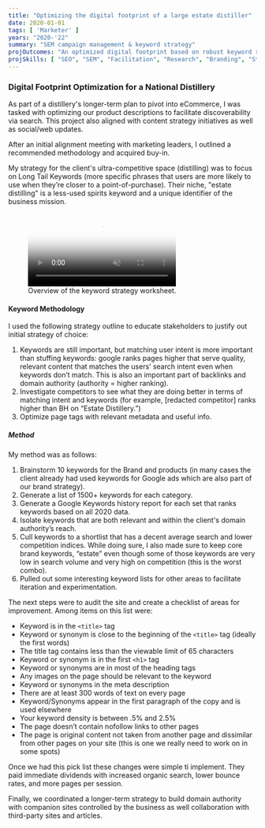 ```yaml
---
title: "Optimizing the digital footprint of a large estate distiller"
date: 2020-01-01
tags: [ 'Marketer' ]
years: "2020-'22"
summary: "SEM campaign management & keyword strategy"
projOutcomes: "An optimized digital footprint based on robust keyword research they yielded tangible results."
projSkills: [ "SEO", "SEM", "Facilitation", "Research", "Branding", "Strategy", "Analytics"  ]
---
```


### Digital Footprint Optimization for a National Distillery

As part of a distillery's longer-term plan to pivot into eCommerce, I  was tasked with optimizing our product descriptions to facilitate discoverability via search. This project also aligned with content strategy initiatives as well as social/web updates.

After an initial alignment meeting with marketing leaders, I outlined a recommended methodology and acquired buy-in. 

My strategy for the client's ultra-competitive space (distilling) was to focus on Long Tail Keywords (more specific phrases that users are more likely to use when they’re closer to a point-of-purchase). Their niche, "estate distilling" is a less-used spirits keyword and a unique identifier of the business mission.

<figure>
<video autoplay loop muted playsinline poster="/keyword-strat-video-cover.webp">
  <source src="/keyword-strat-video.mp4" type="video/mp4">
</video>
<figcaption>Overview of the keyword strategy worksheet.</figcaption>
</figure>

#### Keyword Methodology

I used the following strategy outline to educate stakeholders to justify out initial strategy of choice:

1. Keywords are still important, but matching user intent is more important than stuffing keywords: google ranks pages higher that serve quality, relevant content that matches the users’ search intent even when keywords don’t match. This is also an important part of backlinks and domain authority (authority = higher ranking).
1. Investigate competitors to see what they are doing better in terms of matching intent and keywords (for example, [redacted competitor] ranks higher than BH on “Estate Distillery.”)
1. Optimize page tags with relevant metadata and useful info.

##### Method

My method was as follows: 

1. Brainstorm 10 keywords for the Brand and products (in many cases the client already had used keywords for Google ads which are also part of our brand strategy).
1. Generate a list of 1500+ keywords for each category.
1. Generate a Google Keywords history report for each set that ranks keywords based on all 2020 data.
1. Isolate keywords that are both relevant and within the client's domain authority’s reach.
1. Cull keywords to a shortlist that has a decent average search and lower competition indices. While doing sure, I also made sure to keep core brand keywords, “estate” even though some of those keywords are very low in search volume and very high on competition (this is the worst combo). 
1. Pulled out some interesting keyword lists for other areas to facilitate iteration and experimentation. 

The next steps were to audit the site and create a checklist of areas for improvement. Among items on this list were:

- Keyword is in the `<title>` tag
- Keyword or synonym is close to the beginning of the `<title>` tag (ideally the first words)
- The title tag contains less than the viewable limit of 65 characters
- Keyword or synonym is in the first `<h1>` tag
- Keyword or synonyms are in most of the heading tags
- Any images on the page should be relevant to the keyword
- Keyword or synonyms in the meta description
- There are at least 300 words of text on every page
- Keyword/Synonyms appear in the first paragraph of the copy and is used elsewhere
- Your keyword density is between .5% and 2.5%
- The page doesn’t contain nofollow links to other pages
- The page is original content not taken from another page and dissimilar from other pages on your site (this is one we really need to work on in some spots)

Once we had this pick list these changes were simple ti implement. They paid immediate dividends with increased organic search, lower bounce rates, and more pages per session. 

Finally, we coordinated a longer-term strategy to build domain authority with companion sites controlled by the business as well collaboration with third-party sites and articles. 





